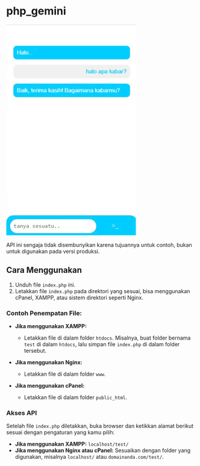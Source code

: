 # php_gemini

![pratayang](view.gif) 

API ini sengaja tidak disembunyikan karena tujuannya untuk contoh, bukan untuk digunakan pada versi produksi.

## Cara Menggunakan

1. Unduh file `index.php` ini.
2. Letakkan file `index.php` pada direktori yang sesuai, bisa menggunakan cPanel, XAMPP, atau sistem direktori seperti Nginx.

### Contoh Penempatan File:

- **Jika menggunakan XAMPP:**
  - Letakkan file di dalam folder `htdocs`. Misalnya, buat folder bernama `test` di dalam `htdocs`, lalu simpan file `index.php` di dalam folder tersebut.
  
- **Jika menggunakan Nginx:**
  - Letakkan file di dalam folder `www`.
  
- **Jika menggunakan cPanel:**
  - Letakkan file di dalam folder `public_html`.

### Akses API

Setelah file `index.php` diletakkan, buka browser dan ketikkan alamat berikut sesuai dengan pengaturan yang kamu pilih:

- **Jika menggunakan XAMPP:** `localhost/test/`
- **Jika menggunakan Nginx atau cPanel:** Sesuaikan dengan folder yang digunakan, misalnya `localhost/` atau `domainanda.com/test/`.
